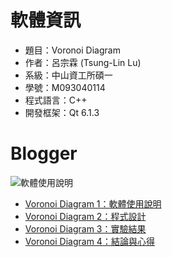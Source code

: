 # 軟體資訊
* 題目：Voronoi Diagram
* 作者：呂宗霖 (Tsung-Lin Lu)
* 系級：中山資工所碩一
* 學號：M093040114
* 程式語言：C++
* 開發框架：Qt 6.1.3

# Blogger
![軟體使用說明](https://blogger.googleusercontent.com/img/a/AVvXsEgT-ofC6aVEUB-bnk16qVJX_ZpO8-c6z9VyoN9a4aDTQODW1diwpGRUoeVHfRVDaABcjcOVEJ7emSamI7o1qAolzkr5oG-Jvn44Uoq9DjDP75WQBtP1xO-9TXd88KfB_JgdkpnRbnqwLhQTWKfN2hJC5XemKy1rTmAJEbsittG_OmngP0lxd2U2_3cX=s1920)
* [Voronoi Diagram 1：軟體使用說明](https://tsungsquare.blogspot.com/2022/01/VoronoiDiagram1.html)
* [Voronoi Diagram 2：程式設計](https://tsungsquare.blogspot.com/2022/01/VoronoiDiagram2.html)
* [Voronoi Diagram 3：實驗結果](https://tsungsquare.blogspot.com/2022/01/VoronoiDiagram3.html)
* [Voronoi Diagram 4：結論與心得](https://tsungsquare.blogspot.com/2022/01/VoronoiDiagram4.html)
